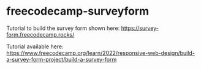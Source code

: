 # freecodecamp-surveyform
Tutorial to build the survey form shown here: https://survey-form.freecodecamp.rocks/

Tutorial available here: https://www.freecodecamp.org/learn/2022/responsive-web-design/build-a-survey-form-project/build-a-survey-form

